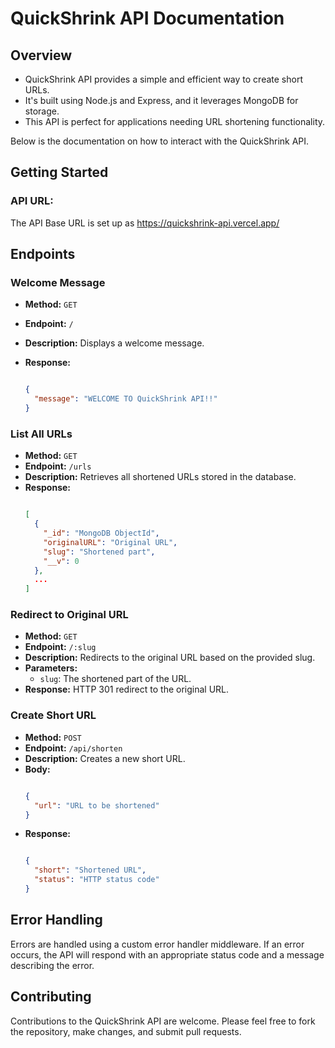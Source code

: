 # QuickShrink API Documentation

## Overview

- QuickShrink API provides a simple and efficient way to create short URLs. 
- It's built using Node.js and Express, and it leverages MongoDB for storage. 
- This API is perfect for applications needing URL shortening functionality. 


Below is the documentation on how to interact with the QuickShrink API.

## Getting Started

### API URL:

The API Base URL is set up as https://quickshrink-api.vercel.app/

## Endpoints

### Welcome Message

- **Method:** `GET`
- **Endpoint:** `/`
- **Description:** Displays a welcome message.
- **Response:**

  ```json

  {
    "message": "WELCOME TO QuickShrink API!!"
  }
  
  ```

### List All URLs

- **Method:** `GET`
- **Endpoint:** `/urls`
- **Description:** Retrieves all shortened URLs stored in the database.
- **Response:**
  ```json

  [
    {
      "_id": "MongoDB ObjectId",
      "originalURL": "Original URL",
      "slug": "Shortened part",
      "__v": 0
    },
    ...
  ]
  
  ```

### Redirect to Original URL

- **Method:** `GET`
- **Endpoint:** `/:slug`
- **Description:** Redirects to the original URL based on the provided slug.
- **Parameters:**
  - `slug`: The shortened part of the URL.
- **Response:** HTTP 301 redirect to the original URL.

### Create Short URL

- **Method:** `POST`
- **Endpoint:** `/api/shorten`
- **Description:** Creates a new short URL.
- **Body:**
  ```json

  {
    "url": "URL to be shortened"
  }
  
  ```
- **Response:**
  ```json

  {
    "short": "Shortened URL",
    "status": "HTTP status code"
  }
  
  ```

## Error Handling

Errors are handled using a custom error handler middleware. If an error occurs, the API will respond with an appropriate status code and a message describing the error.

## Contributing

Contributions to the QuickShrink API are welcome. Please feel free to fork the repository, make changes, and submit pull requests.
